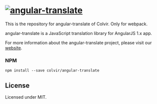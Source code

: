 # [![angular-translate](https://raw.github.com/angular-translate/angular-translate/canary/identity/logo/angular-translate-alternative/angular-translate_alternative_medium2.png)](http://angular-translate.github.io)

This is the repository for angular-translate of Colvir. Only for webpack.

angular-translate is a JavaScript translation library for AngularJS 1.x app.

For more information about the angular-translate project, please visit our [website](https://angular-translate.github.io).

### NPM
```
npm install --save colvir/angular-translate
```

## License

Licensed under MIT.
